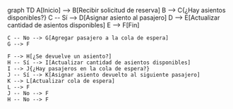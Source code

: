 graph TD
    A[Inicio] --> B[Recibir solicitud de reserva]
    B --> C{¿Hay asientos disponibles?}
    C -- Sí --> D[Asignar asiento al pasajero]
    D --> E[Actualizar cantidad de asientos disponibles]
    E --> F[Fin]

    C -- No --> G[Agregar pasajero a la cola de espera]
    G --> F

    F --> H[¿Se devuelve un asiento?]
    H -- Sí --> I[Actualizar cantidad de asientos disponibles]
    I --> J{¿Hay pasajeros en la cola de espera?}
    J -- Sí --> K[Asignar asiento devuelto al siguiente pasajero]
    K --> L[Actualizar cola de espera]
    L --> F
    J -- No --> F
    H -- No --> F
